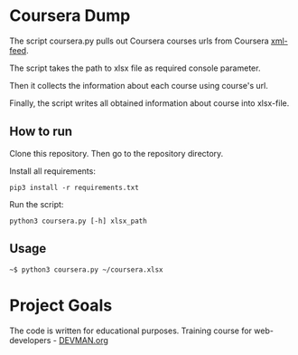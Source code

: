 Coursera Dump
===================

The script coursera.py pulls out Coursera courses urls from Coursera [xml-feed](https://www.coursera.org/sitemap~www~courses.xml). 

The script takes the path to xlsx file as required console parameter.

Then it collects the information about each course using course's url. 

Finally, the script writes all obtained information about course into xlsx-file. 

How to run
---------- 

Clone this repository. Then go to the repository directory.

Install all requirements:
```
pip3 install -r requirements.txt
```
Run the script:
```
python3 coursera.py [-h] xlsx_path
```

Usage
-----

```
~$ python3 coursera.py ~/coursera.xlsx

```

# Project Goals

The code is written for educational purposes. Training course for web-developers - [DEVMAN.org](https://devman.org)
